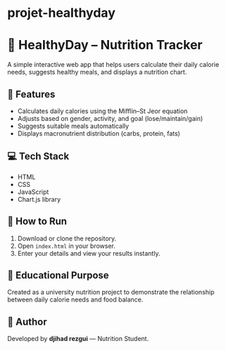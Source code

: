 # projet-healthyday
# 🥗 HealthyDay – Nutrition Tracker

A simple interactive web app that helps users calculate their daily calorie needs, suggests healthy meals, and displays a nutrition chart.

## 🎯 Features
- Calculates daily calories using the Mifflin–St Jeor equation  
- Adjusts based on gender, activity, and goal (lose/maintain/gain)  
- Suggests suitable meals automatically  
- Displays macronutrient distribution (carbs, protein, fats)

## 💻 Tech Stack
- HTML  
- CSS  
- JavaScript  
- Chart.js library

## 🚀 How to Run
1. Download or clone the repository.
2. Open `index.html` in your browser.
3. Enter your details and view your results instantly.

## 🧠 Educational Purpose
Created as a university nutrition project to demonstrate the relationship between daily calorie needs and food balance.

## 💚 Author
Developed by **djihad rezgui** — Nutrition Student.
